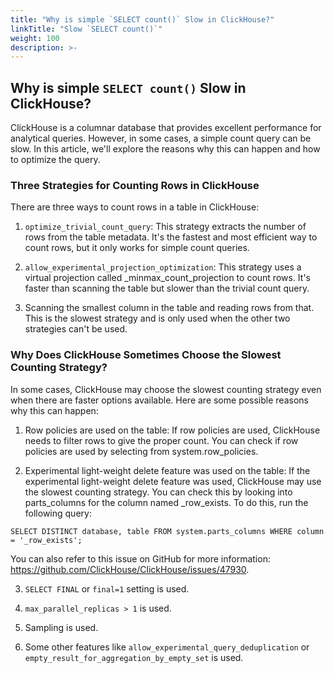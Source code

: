```yaml
---
title: "Why is simple `SELECT count()` Slow in ClickHouse?"
linkTitle: "Slow `SELECT count()`"
weight: 100
description: >-
---
```


## Why is simple `SELECT count()` Slow in ClickHouse?

ClickHouse is a columnar database that provides excellent performance for analytical queries. However, in some cases, a simple count query can be slow. In this article, we'll explore the reasons why this can happen and how to optimize the query.

### Three Strategies for Counting Rows in ClickHouse

There are three ways to count rows in a table in ClickHouse:

1. `optimize_trivial_count_query`: This strategy extracts the number of rows from the table metadata. It's the fastest and most efficient way to count rows, but it only works for simple count queries.

2. `allow_experimental_projection_optimization`: This strategy uses a virtual projection called _minmax_count_projection to count rows. It's faster than scanning the table but slower than the trivial count query.

3. Scanning the smallest column in the table and reading rows from that. This is the slowest strategy and is only used when the other two strategies can't be used.

### Why Does ClickHouse Sometimes Choose the Slowest Counting Strategy?

In some cases, ClickHouse may choose the slowest counting strategy even when there are faster options available. Here are some possible reasons why this can happen:

1. Row policies are used on the table: If row policies are used, ClickHouse needs to filter rows to give the proper count. You can check if row policies are used by selecting from system.row_policies.

2. Experimental light-weight delete feature was used on the table: If the experimental light-weight delete feature was used, ClickHouse may use the slowest counting strategy. You can check this by looking into parts_columns for the column named _row_exists. To do this, run the following query:

```
SELECT DISTINCT database, table FROM system.parts_columns WHERE column = '_row_exists';
```

You can also refer to this issue on GitHub for more information: https://github.com/ClickHouse/ClickHouse/issues/47930.

3. `SELECT FINAL` or `final=1` setting is used.

4. `max_parallel_replicas > 1` is used.

5. Sampling is used.

6. Some other features like `allow_experimental_query_deduplication` or `empty_result_for_aggregation_by_empty_set` is used.
